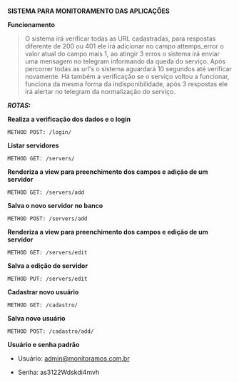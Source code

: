 **SISTEMA PARA MONITORAMENTO DAS APLICAÇÕES**

**Funcionamento**

>  O sistema irá verificar todas as URL cadastradas, para respostas diferente de 200 ou 401 ele irá adicionar no campo attemps_error o valor atual do campo mais 1, ao atingir 3 erros o sistema irá
>  enviar uma mensagem no telegram informando da queda do serviço. Após percorrer todas as url's o sistema aguardará 10 segundos até verificar novamente. Há também a verificação se o serviço voltou
>  a funcionar, funciona da mesma forma da indisponibilidade, após 3 respostas ele irá alertar no telegram da normalização do serviço.

***ROTAS:***

**Realiza a verificação dos dados e o login**

`METHOD POST: /login/`



**Listar servidores**

`METHOD GET: /servers/`

**Renderiza a view para preenchimento dos campos e adição de um servidor**

`METHOD GET: /servers/add`

**Salva o novo servidor no banco**

`METHOD POST: /servers/add`

**Renderiza a view para preenchimento dos campos e edição de um servidor**

`METHOD GET: /servers/edit`

**Salva a edição do servidor**

`METHOD PUT: /servers/edit`



**Cadastrar novo usuário**

`METHOD GET: /cadastro/`

**Salva novo usuário**

`METHOD POST: /cadastro/add/`


**Usuário e senha padrão**

*  Usuário: admin@monitoramos.com.br

*  Senha: as3122Wdskdi4mvh